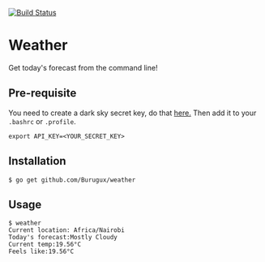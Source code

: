 [![Build Status](https://travis-ci.org/Burugux/weather.svg?branch=master)](https://travis-ci.org/Burugux/weather)
# Weather

Get today's forecast from the command line!

## Pre-requisite
You need to create a dark sky secret key, do that [here.](https://darksky.net/dev)
Then add it to your `.bashrc` or `.profile`.

```console
export API_KEY=<YOUR_SECRET_KEY>
```

## Installation
```console
$ go get github.com/Burugux/weather
```

## Usage
```console
$ weather
Current location: Africa/Nairobi
Today's forecast:Mostly Cloudy
Current temp:19.56°C
Feels like:19.56°C
```
